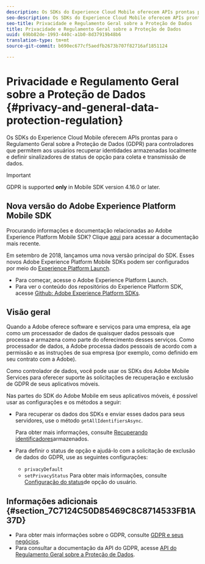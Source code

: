 ```yaml
---
description: Os SDKs do Experience Cloud Mobile oferecem APIs prontas para o Regulamento Geral sobre a Proteção de Dados (GDPR) para controladores que permitem aos usuários recuperar identidades armazenadas localmente e definir sinalizadores de status de opção para coleta e transmissão de dados.
seo-description: Os SDKs do Experience Cloud Mobile oferecem APIs prontas para o Regulamento Geral sobre a Proteção de Dados (GDPR) para controladores que permitem aos usuários recuperar identidades armazenadas localmente e definir sinalizadores de status de opção para coleta e transmissão de dados.
seo-title: Privacidade e Regulamento Geral sobre a Proteção de Dados
title: Privacidade e Regulamento Geral sobre a Proteção de Dados
uuid: 69bb82de-1993-440c-a1b0-8d37919b48b6
translation-type: tm+mt
source-git-commit: b690ec677cf5aedfb2673b707f82716af1851124

---
```



# Privacidade e Regulamento Geral sobre a Proteção de Dados {#privacy-and-general-data-protection-regulation}

Os SDKs do Experience Cloud Mobile oferecem APIs prontas para o Regulamento Geral sobre a Proteção de Dados (GDPR) para controladores que permitem aos usuários recuperar identidades armazenadas localmente e definir sinalizadores de status de opção para coleta e transmissão de dados.

>[!IMPORTANT]
>
>GDPR is supported **only** in Mobile SDK version 4.16.0 or later.

## Nova versão do Adobe Experience Platform Mobile SDK

Procurando informações e documentação relacionadas ao Adobe Experience Platform Mobile SDK? Clique [aqui](https://aep-sdks.gitbook.io/docs/) para acessar a documentação mais recente.

Em setembro de 2018, lançamos uma nova versão principal do SDK. Esses novos Adobe Experience Platform Mobile SDKs podem ser configurados por meio do [Experience Platform Launch](https://www.adobe.com/experience-platform/launch.html).

* Para começar, acesse o Adobe Experience Platform Launch.
* Para ver o conteúdo dos repositórios do Experience Platform SDK, acesse [Github: Adobe Experience Platform SDKs](https://github.com/Adobe-Marketing-Cloud/acp-sdks).

## Visão geral

Quando a Adobe oferece software e serviços para uma empresa, ela age como um processador de dados de quaisquer dados pessoais que processa e armazena como parte do oferecimento desses serviços. Como processador de dados, a Adobe processa dados pessoais de acordo com a permissão e as instruções de sua empresa (por exemplo, como definido em seu contrato com a Adobe).

Como controlador de dados, você pode usar os SDKs dos Adobe Mobile Services para oferecer suporte às solicitações de recuperação e exclusão de GDPR de seus aplicativos móveis.

Nas partes do SDK do Adobe Mobile em seus aplicativos móveis, é possível usar as configurações e os métodos a seguir:

* Para recuperar os dados dos SDKs e enviar esses dados para seus servidores, use o método `getAllIdentifiersAsync`.

   Para obter mais informações, consulte [Recuperando identificadores](/help/ios/c-mob-privacy-gdpr-ios/c-mob-gdpr-ret-stored-ids-ios.md)armazenados.

* Para definir o status de opção e ajudá-lo com a solicitação de exclusão de dados do GDPR, use as seguintes configurações:

   * `privacyDefault`
   * `setPrivacyStatus`
   Para obter mais informações, consulte [Configuração do status](/help/ios/c-mob-privacy-gdpr-ios/privacy.md)de opção do usuário.

## Informações adicionais {#section_7C7124C50D85469C8C8714533FB1A37D}

* Para obter mais informações sobre o GDPR, consulte [GDPR e seus negócios](https://www.adobe.com/privacy/general-data-protection-regulation.html).
* Para consultar a documentação da API do GDPR, acesse [API do Regulamento Geral sobre a Proteção de Dados](https://adobe.io/apis/cloudplatform/gdpr.html).

